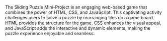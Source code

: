The Sliding Puzzle Mini-Project is an engaging web-based game that combines the power of
HTML, CSS, and JavaScript. This captivating activity challenges users to solve a 
puzzle by rearranging tiles on a game board. HTML provides the structure for the game, 
CSS enhances the visual appeal, and JavaScript adds the interactive and dynamic elements, making the 
puzzle experience enjoyable and seamless.

